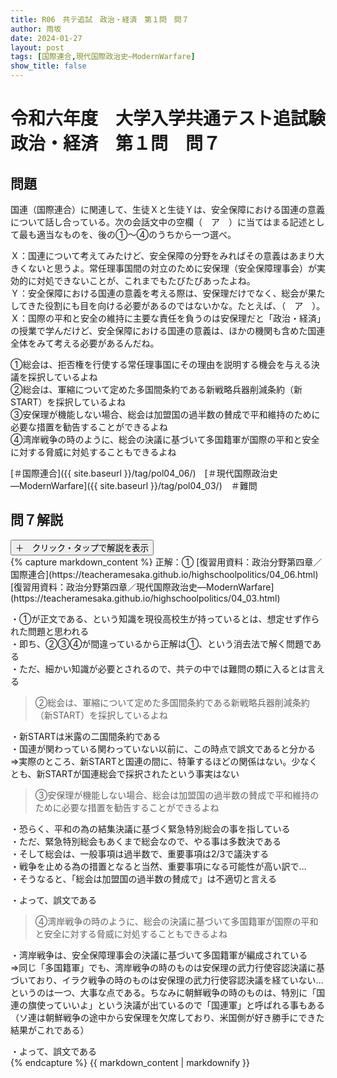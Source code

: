 ```yaml
---
title: R06　共テ追試　政治・経済　第１問　問７
author: 雨坂
date: 2024-01-27
layout: post
tags: [国際連合,現代国際政治史―ModernWarfare]
show_title: false
---
```

  
# 令和六年度　大学入学共通テスト追試験　政治・経済　第１問　問７  
  
## 問題  
国連（国際連合）に関連して、生徒Ｘと生徒Ｙは、安全保障における国連の意義について話し合っている。次の会話文中の空欄（　ア　）に当てはまる記述として最も適当なものを、後の①〜④のうちから一つ選べ。  
  
Ｘ：国連について考えてみたけど、安全保障の分野をみればその意義はあまり大きくないと思うよ。常任理事国間の対立のために安保理（安全保障理事会）が実効的に対処できないことが、これまでもたびたびあったよね。  
Ｙ：安全保障における国連の意義を考える際は、安保理だけでなく、総会が果たしてきた役割にも目を向ける必要があるのではないかな。たとえば、（　ア　）。  
Ｘ：国際の平和と安全の維持に主要な責任を負うのは安保理だと「政治・経済」の授業で学んだけど、安全保障における国連の意義は、ほかの機関も含めた国連全体をみて考える必要があるんだね。  
  
①総会は、拒否権を行使する常任理事国にその理由を説明する機会を与える決議を採択しているよね  
②総会は、軍縮について定めた多国間条約である新戦略兵器削減条約（新START）を採択しているよね  
③安保理が機能しない場合、総会は加盟国の過半数の賛成で平和維持のために必要な措置を勧告することができるよね  
④湾岸戦争の時のように、総会の決議に基づいて多国籍軍が国際の平和と安全に対する脅威に対処することもできるよね  
  
[＃国際連合]({{ site.baseurl }}/tag/pol04_06/)　[＃現代国際政治史―ModernWarfare]({{ site.baseurl }}/tag/pol04_03/)　＃難問  
  
## 問７解説  
<div class="collapsible">
  <button class="collapsible-button">＋　クリック・タップで解説を表示</button>
  <div class="collapsible-content">
    {% capture markdown_content %}
正解：①  
[復習用資料：政治分野第四章／国際連合](https://teacheramesaka.github.io/highschoolpolitics/04_06.html)  
[復習用資料：政治分野第四章／現代国際政治史―ModernWarfare](https://teacheramesaka.github.io/highschoolpolitics/04_03.html)  
  
・①が正文である、という知識を現役高校生が持っているとは、想定せず作られた問題と思われる  
・即ち、②③④が間違っているから正解は①、という消去法で解く問題である  
・ただ、細かい知識が必要とされるので、共テの中では難問の類に入るとは言える  
  
>②総会は、軍縮について定めた多国間条約である新戦略兵器削減条約（新START）を採択しているよね  
  
・新STARTは米露の二国間条約である  
・国連が関わっている関わっていない以前に、この時点で誤文であると分かる  
⇒実際のところ、新STARTと国連の間に、特筆するほどの関係はない。少なくとも、新STARTが国連総会で採択されたという事実はない  
  
>③安保理が機能しない場合、総会は加盟国の過半数の賛成で平和維持のために必要な措置を勧告することができるよね  
  
・恐らく、平和の為の結集決議に基づく緊急特別総会の事を指している  
・ただ、緊急特別総会もあくまで総会なので、やる事は多数決である  
・そして総会は、一般事項は過半数で、重要事項は2/3で議決する  
・戦争を止める為の措置となると当然、重要事項になる可能性が高い訳で…  
・そうなると、「総会は加盟国の過半数の賛成で」は不適切と言える  
  
・よって、誤文である  
  
>④湾岸戦争の時のように、総会の決議に基づいて多国籍軍が国際の平和と安全に対する脅威に対処することもできるよね  
  
・湾岸戦争は、安全保障理事会の決議に基づいて多国籍軍が編成されている  
⇒同じ「多国籍軍」でも、湾岸戦争の時のものは安保理の武力行使容認決議に基づいており、イラク戦争の時のものは安保理の武力行使容認決議を経ていない…というのは一つ、大事な点である。ちなみに朝鮮戦争の時のものは、特別に「国連の旗使っていいよ」という決議が出ているので「国連軍」と呼ばれる事もある（ソ連は朝鮮戦争の途中から安保理を欠席しており、米国側が好き勝手にできた結果がこれである）  
  
・よって、誤文である  
    {% endcapture %}
    {{ markdown_content | markdownify }}
  </div>
</div>

